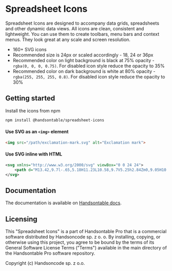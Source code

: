 # Spreadsheet Icons

Spreadsheet Icons are designed to accompany data grids, spreadsheets and other dynamic data views. All icons are clean, consistent and lightweight. You can use them to create toolbars, menu bars and context menus. They look great at any scale and screen resolution.

- 160+ SVG icons
- Recommended size is 24px or scaled accordingly - 18, 24 or 36px
- Recommended color on light background is black at 75% opacity - `rgba(0, 0, 0, 0.75)`. For disabled icon style reduce the opacity to 35%
- Recommended color on dark background is white at 80% opacity - `rgba(255, 255, 255, 0.8)`. For disabled icon style reduce the opacity to 30%


## Getting started

Install the icons from npm

```bash
npm install @handsontable/spreadsheet-icons
```

#### Use SVG as an `<img>` element

```html
<img src="/path/exclamation-mark.svg" alt="Exclamation mark">
```

#### Use SVG inline with HTML

```xml
<svg xmlns="http://www.w3.org/2000/svg" viewBox="0 0 24 24">
    <path d="M13.42,9.7l-.65,5.18H11.23L10.58,9.7V5.25h2.84Zm0,9.05H10.58V15.92h2.84Z"/>
</svg>
```

## Documentation

The documentation is available on
[Handsontable docs](https://handsontable.com/docs/demo-spreadsheet-icons.html).

## Licensing

This "Spreadsheet Icons" is a part of Handsontable Pro that is a commercial software distributed by Handsoncode sp. z o. o.
By installing, copying, or otherwise using this project, you agree to be bound by the terms
of its General Software License Terms ("Terms") available in the main directory
of the Handsontable Pro software repository.

Copyright (c) Handsoncode sp. z o.o.
